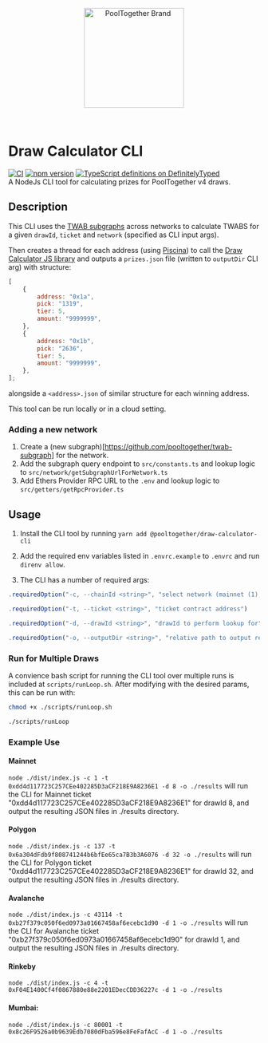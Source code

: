 <p align="center">
  <a href="https://github.com/pooltogether/pooltogether--brand-assets">
    <img src="https://github.com/pooltogether/pooltogether--brand-assets/blob/977e03604c49c63314450b5d432fe57d34747c66/logo/pooltogether-logo--purple-gradient.png?raw=true" alt="PoolTogether Brand" style="max-width:100%;" width="200">
  </a>
</p>

<br />

# Draw Calculator CLI

[![CI](https://github.com/pooltogether/draw-calculator-cli/actions/workflows/main.yml/badge.svg)](https://github.com/pooltogether/draw-calculator-cli/actions/workflows/main.yml)
[![npm version](https://badge.fury.io/js/@pooltogether%2Fdraw-calculator-cli.svg)](https://badge.fury.io/js/@pooltogether%2Fdraw-calculator-cli)
[![TypeScript definitions on DefinitelyTyped](https://definitelytyped.org/badges/standard.svg)](https://definitelytyped.org)\
A NodeJs CLI tool for calculating prizes for PoolTogether v4 draws.

## Description

This CLI uses the [TWAB subgraphs](https://github.com/pooltogether/twab-subgraph) across networks to calculate TWABS for a given `drawId`, `ticket` and `network` (specified as CLI input args).

Then creates a thread for each address (using [Piscina](https://www.npmjs.com/package/piscina)) to call the [Draw Calculator JS library](https://github.com/pooltogether/draw-calculators-js) and outputs a `prizes.json` file (written to `outputDir` CLI arg) with structure:

```js
[
    {
        address: "0x1a",
        pick: "1319",
        tier: 5,
        amount: "9999999",
    },
    {
        address: "0x1b",
        pick: "2636",
        tier: 5,
        amount: "9999999",
    },
];
```

alongside a `<address>.json` of similar structure for each winning address.

This tool can be run locally or in a cloud setting.

### Adding a new network

1. Create a (new subgraph)[https://github.com/pooltogether/twab-subgraph] for the network.
1. Add the subgraph query endpoint to `src/constants.ts` and lookup logic to `src/network/getSubgraphUrlForNetwork.ts`
1. Add Ethers Provider RPC URL to the `.env` and lookup logic to `src/getters/getRpcProvider.ts`

## Usage

1. Install the CLI tool by running `yarn add @pooltogether/draw-calculator-cli`
1. Add the required env variables listed in `.envrc.example` to `.envrc` and run `direnv allow`.

1. The CLI has a number of required args:

```js
.requiredOption("-c, --chainId <string>", "select network (mainnet (1), rinkeby (4), polygon (137) or mumbai (80001) etc.)")

.requiredOption("-t, --ticket <string>", "ticket contract address")

.requiredOption("-d, --drawId <string>", "drawId to perform lookup for")

.requiredOption("-o, --outputDir <string>", "relative path to output resulting JSON blob");`
```

### Run for Multiple Draws

A convience bash script for running the CLI tool over multiple runs is included at `scripts/runLoop.sh`. After modifying with the desired params, this can be run with:

```sh
chmod +x ./scripts/runLoop.sh

./scripts/runLoop

```

### Example Use

#### Mainnet

`node ./dist/index.js -c 1 -t 0xdd4d117723C257CEe402285D3aCF218E9A8236E1 -d 8 -o ./results`
will run the CLI for Mainnet ticket "0xdd4d117723C257CEe402285D3aCF218E9A8236E1" for drawId 8, and output the resulting JSON files in ./results directory.

#### Polygon

`node ./dist/index.js -c 137 -t 0x6a304dFdb9f808741244b6bfEe65ca7B3b3A6076 -d 32 -o ./results`
will run the CLI for Polygon ticket "0xdd4d117723C257CEe402285D3aCF218E9A8236E1" for drawId 32, and output the resulting JSON files in ./results directory.

#### Avalanche

`node ./dist/index.js -c 43114 -t 0xb27f379c050f6ed0973a01667458af6ecebc1d90 -d 1 -o ./results`
will run the CLI for Avalanche ticket "0xb27f379c050f6ed0973a01667458af6ecebc1d90" for drawId 1, and output the resulting JSON files in ./results directory.

#### Rinkeby

`node ./dist/index.js -c 4 -t 0xF04E1400Cf4f0867880e88e2201EDecCDD36227c -d 1 -o ./results`

#### Mumbai:

`node ./dist/index.js -c 80001 -t 0x8c26F9526a0b9639Edb7080dFba596e8FeFafAcC -d 1 -o ./results`
